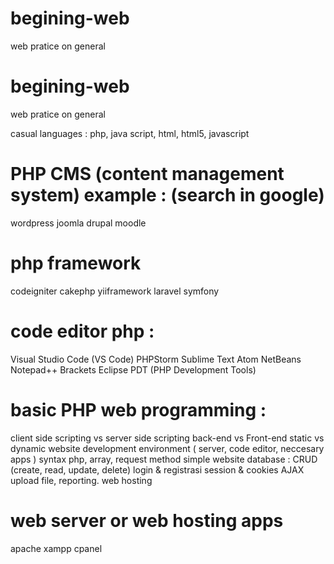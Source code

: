 # begining-web
web pratice on general

# begining-web
web pratice on general

casual languages : php, java script, html, html5, javascript

# PHP CMS (content management system) example : (search in google)
  wordpress
  joomla
  drupal
  moodle

# php framework 
  codeigniter
  cakephp
  yiiframework
  laravel
  symfony

# code editor php :
  Visual Studio Code (VS Code)
  PHPStorm
  Sublime Text
  Atom
  NetBeans
  Notepad++
  Brackets
  Eclipse PDT (PHP Development Tools)


# basic PHP web programming :
  client side scripting vs server side scripting
  back-end vs Front-end
  static vs dynamic website
  development environment ( server, code editor, neccesary apps )
  syntax php, array, request method
  simple website
  database : CRUD (create, read, update, delete)
  login & registrasi
  session & cookies
  AJAX
  upload file, reporting.
  web hosting

# web server or web hosting apps
  apache
  xampp
  cpanel
